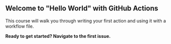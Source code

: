   ## Welcome to "Hello World" with GitHub Actions

This course will walk you through writing your first action and using it with a workflow file. 

**Ready to get started? Navigate to the first issue.**
